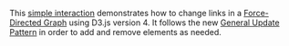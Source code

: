This [simple interaction](https://bl.ocks.org/colbenkharrl/21b3808492b93a21de841bc5ceac4e47#file-preview-png) demonstrates how to change links in a [Force-Directed Graph](https://bl.ocks.org/mbostock/4062045) using D3.js version 4. It follows the new [General Update Pattern](https://bl.ocks.org/mbostock/3808218) in order to add and remove elements as needed.